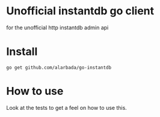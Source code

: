# Unofficial instantdb go client

for the unofficial http instantdb admin api

# Install

`go get github.com/alarbada/go-instantdb`

# How to use

Look at the tests to get a feel on how to use this.
